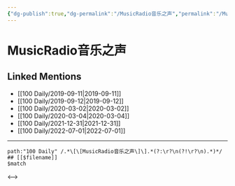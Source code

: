 ```yaml
---
{"dg-publish":true,"dg-permalink":"/MusicRadio音乐之声","permalink":"/MusicRadio音乐之声/","created":"2022-12-06T14:59:59.000+08:00","updated":"2023-04-10T16:54:09.450+08:00"}
---
```


# MusicRadio音乐之声

## Linked Mentions
- [[100 Daily/2019-09-11\|2019-09-11]]
- [[100 Daily/2019-09-12\|2019-09-12]]
- [[100 Daily/2020-03-02\|2020-03-02]]
- [[100 Daily/2020-03-04\|2020-03-04]]
- [[100 Daily/2021-12-31\|2021-12-31]]
- [[100 Daily/2022-07-01\|2022-07-01]]


---

```expander
path:"100 Daily" /.*\[\[MusicRadio音乐之声\]\].*(?:\r?\n(?!\r?\n).*)*/
## [[$filename]]
$match
```

<-->